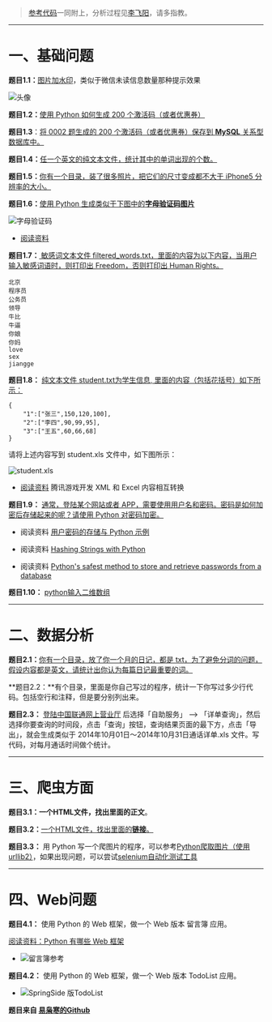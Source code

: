 > [参考代码](https://github.com/mmmwhy/python-camp)一同附上，分析过程见[李飞阳](/tags/Python-camp/)，请多指教。

---
<!--more-->

# 一、基础问题

**题目1.1：**[图片加水印](https://kelikeqi.com/archives/39.html)，类似于微信未读信息数量那种提示效果

![头像](http://cdn.mmmxcc.cn/blog/20161216/115246388.jpg)


**题目1.2：**[使用 Python 如何生成 200 个激活码（或者优惠券）](https://kelikeqi.com/archives/38.html)

**题目1.3**：[将 0002 题生成的 200 个激活码（或者优惠券）保存到 **MySQL** 关系型数据库中。 ](https://kelikeqi.com/archives/37.html)


**题目1.4：**[任一个英文的纯文本文件，统计其中的单词出现的个数。](https://kelikeqi.com/archives/36.html)

**题目1.5：**[你有一个目录，装了很多照片，把它们的尺寸变成都不大于 iPhone5 分辨率的大小。](https://kelikeqi.com/archives/54.html)

**题目1.6：**[使用 Python 生成类似于下图中的**字母验证码图片**](https://kelikeqi.com/archives/53.html)

![字母验证码](http://cdn.mmmxcc.cn/blog/20170210/164221438.png)

- [阅读资料](http://stackoverflow.com/questions/2823316/generate-a-random-letter-in-python) 

**题目1.7：**[ 敏感词文本文件 filtered_words.txt，里面的内容为以下内容，当用户输入敏感词语时，则打印出 Freedom，否则打印出 Human Rights。](https://kelikeqi.com/archives/52.html)

    北京
    程序员
    公务员
    领导
    牛比
    牛逼
    你娘
    你妈
    love
    sex
    jiangge

**题目1.8：** [纯文本文件 student.txt为学生信息, 里面的内容（包括花括号）如下所示：](https://kelikeqi.com/archives/51.html)

    {
        "1":["张三",150,120,100],
        "2":["李四",90,99,95],
        "3":["王五",60,66,68]
    }

请将上述内容写到 student.xls 文件中，如下图所示：

![student.xls](http://cdn.mmmxcc.cn/blog/20170210/164341562.png)

- [阅读资料](http://www.cnblogs.com/skynet/archive/2013/05/06/3063245.html) 腾讯游戏开发 XML 和 Excel 内容相互转换

**题目1.9：** [通常，登陆某个网站或者 APP，需要使用用户名和密码。密码是如何加密后存储起来的呢？请使用 Python 对密码加密。](https://kelikeqi.com/archives/50.html)

- 阅读资料 [用户密码的存储与 Python 示例](http://zhuoqiang.me/password-storage-and-python-example.html)

- 阅读资料 [Hashing Strings with Python](http://www.pythoncentral.io/hashing-strings-with-python/)

- 阅读资料 [Python's safest method to store and retrieve passwords from a database](http://stackoverflow.com/questions/2572099/pythons-safest-method-to-store-and-retrieve-passwords-from-a-database)

**题目1.10：** [python输入二维数组](https://kelikeqi.com/archives/49.html)

---
# 二、数据分析

**题目2.1：**[你有一个目录，放了你一个月的日记，都是 txt，为了避免分词的问题，假设内容都是英文，请统计出你认为每篇日记最重要的词。](https://kelikeqi.com/archives/55.html)

**题目2.2：**有个目录，里面是你自己写过的程序，统计一下你写过多少行代码。包括空行和注释，但是要分别列出来。

**题目2.3：** [登陆中国联通网上营业厅](http://iservice.10010.com/index_.html) 后选择「自助服务」 --> 「详单查询」，然后选择你要查询的时间段，点击「查询」按钮，查询结果页面的最下方，点击「导出」，就会生成类似于 2014年10月01日～2014年10月31日通话详单.xls 文件。写代码，对每月通话时间做个统计。

---
# 三、爬虫方面

**题目3.1：**一个HTML文件，找出里面的**正文**。

**题目3.2：**[一个HTML文件，找出里面的**链接**。](https://kelikeqi.com/archives/30.html)

**题目3.3：** 用 Python 写一个爬图片的程序，可以参考[Python爬取图片（使用urllib2）](hhttps://kelikeqi.com/archives/49.html/2016/12/15/Python_use_urllib2/)，如果出现问题，可以尝试[selenium自动化测试工具](https://kelikeqi.com/archives/44.html)



---
#  四、Web问题

**题目4.1：** 使用 Python 的 Web 框架，做一个 Web 版本 留言簿 应用。

[阅读资料：Python 有哪些 Web 框架](http://v2ex.com/t/151643#reply53)

- ![留言簿参考](http://cdn.mmmxcc.cn/blog/20170210/164432170.png)


**题目4.2：** 使用 Python 的 Web 框架，做一个 Web 版本 TodoList 应用。

- ![SpringSide 版TodoList](http://cdn.mmmxcc.cn/blog/20170210/164451954.png)



**题目来自 [易枭寒的Github](https://github.com/Yixiaohan)**
